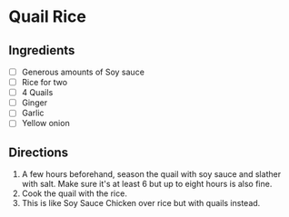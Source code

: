 # Quail Rice

## Ingredients
- [ ] Generous amounts of Soy sauce
- [ ] Rice for two
- [ ] 4 Quails
- [ ] Ginger
- [ ] Garlic
- [ ] Yellow onion

## Directions
1. A few hours beforehand, season the quail with soy sauce and slather with salt. Make sure it's at least 6 but up to eight hours is also fine.
2. Cook the quail with the rice.
3. This is like Soy Sauce Chicken over rice but with quails instead.
